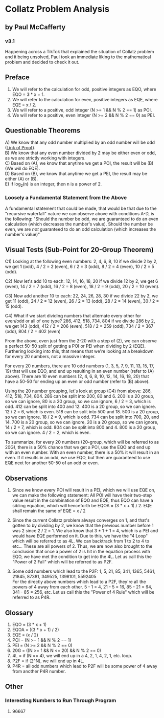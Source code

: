 # Collatz Problem Analysis
## by Paul McCafferty
### v3.1
Happening across a TikTok that explained the situation of Collatz problem and it being unsolved,
Paul took an immediate liking to the mathematical problem and decided to check it out.

## Preface
1) We will refer to the calculation for odd, positive integers as EQO, where EQO = 3 * x + 1.
2) We will refer to the calculation for even, positive integers as EQE, where EQE = x / 2.
3) We will refer to a positive, odd integer (N >= 1 && N % 2 == 1) as POI.
4) We will refer to a positive, even integer (N >= 2 && N % 2 == 0) as PEI.

## Questionable Theorems
A) We know that any odd number multiplied by an odd number will be odd ([Link of Proof](https://www.splashlearn.com/math-vocabulary/number-sense/even-and-odd-numbers)).<br />
B) We know that any even number divided by 2 may be either even or odd, as we are strictly working with integers.<br />
C) Based on (A), we know that anytime we get a POI, the result will be (B) (We _will_ do EQE).<br />
D) Based on (B), we know that anytime we get a PEI, the result may be either (A) or (B).<br />
E) If log<sub>2</sub>(n) is an integer, then n is a power of 2.<br />

### Loosely a Fundamental Statement from the Above
A fundamental statement that could be made, that would be that due to the "recursive waterfall" nature we can
observe above with conditions A-D, is the following:
"Should the number be odd, we are guaranteed to do an even calculation (which decreases the number's value).
Should the number be even, we are _not_ guaranteed to do an odd calculation (which increases the number's value)"

## Visual Tests (Sub-Point for 20-Group Theorem)
C1) Looking at the following even numbers:
2, 4, 6, 8, 10
if we divide 2 by 2, we get 1 (odd), 4 / 2 = 2 (even), 6 / 2 = 3 (odd), 8 / 2 = 4 (even), 10 / 2 = 5 (odd).

C2) Now let's add 10 to each:
12, 14, 16, 18, 20
if we divide 12 by 2, we get 6 (even), 14 / 2 = 7 (odd), 16 / 2 = 8 (even), 18 / 2 = 9 (odd), 20 / 2 = 10 (even).

C3) Now add another 10 to each:
22, 24, 26, 28, 30
if we divide 22 by 2, we get 11 (odd), 24 / 2 = 12 (even), 26 / 2 = 13 (odd), 28 / 2 = 14 (even), 30 / 2 = 15 (odd).

C4) What if we start dividing numbers that alternate every other for even/odd or all of one type?
286, 412, 518, 734, 804
if we divide 286 by 2, we get 143 (odd), 412 / 2 = 206 (even), 518 / 2 = 259 (odd), 734 / 2 = 367 (odd), 804 / 2 = 402 (even)

From the above, even just from the 2-20 with a step of (2), we can observe a perfect 50-50 split of getting a POI
or PEI when dividing by 2 (EQE). Furthering looking into this, that means that we're looking at a breakdown for every
20 numbers, not a massive integer.

For every 20 numbers, there are 10 odd numbers (1, 3, 5, 7, 9, 11, 13, 15, 17, 19) that will use EQO, and end up
resulting in an even number (refer to (A) above). There are 10 even numbers (2, 4, 6, 8, 10, 12, 14, 16, 18, 20) that
have a 50-50 for ending up an even or odd number (refer to (B) above).

Using the 20 number grouping, let's look at group (C4) from above: 286, 412, 518, 734, 804.
286 can be split into 200, 80 and 6. 200 is a 20 group, so we can ignore, 80 is a 20 group, so we can ignore, 6 / 2 = 3, which is odd.
412 can be split into 400 and 12. 400 is a 20 group, so we can ignore. 12 / 2 = 6, which is even.
518 can be split into 500 and 18. 500 is a 20 group, so we can ignore. 18 / 2 = 9, which is odd.
734 can be split into 700, 20, and 14. 700 is a 20 group, so we can ignore, 20 is a 20 group, so we can ignore, 14 / 2 = 7, which is odd.
804 can be split into 800 and 4. 800 is a 20 group, so we can ignore. 4 / 2 = 2, which is even.

To summarize, for every 20 numbers (20-group, which will be referred to as 20G), there is a 50% chance that we get
a POI, use the EQO and end up with an even number. With an even number, there is a 50% it will result in an even.
If it results in an odd, we use EQO, but then are guaranteed to use EQE next for another 50-50 of an odd or even.

## Observations
1) Since we know every POI will result in a PEI, which we will use EQE on, we can make the following statement:
All POI will have their two-step value result in the combination of EQO and EQE, thus EQO can have a sibling equation,
which will henceforth be EQOA = (3 * x + 1) / 2. EQE shall remain the same of EQE = x / 2

2) Since the current Collatz problem always converges on 1, and that's gotten to by dividing by 2, we know
that the previous number before 1 was 2 since 2 / 2 = 1. We also know that 3 * 1 + 1 = 4, which is a PEI and would have
EQE performed on it. Due to this, we have the "4 Loop" which will be referred to as 4L. We can backtrack from
1 to 2 to 4 to etc... These are all powers of 2. Thus, we are now also brought to the conclusion that once a power
of 2 is hit in the equation process with EQO, we have met the condition to get into the 4L.
Let us call this the "Power of 2 Fall" which will be referred to as P2F.

3) Some odd numbers which lead to the P2F: 1, 5, 21, 85, 341, 1365, 5461, 21845, 87381, 349525, 1398101, 5592405<br />
For the directly above numbers which lead to a P2F, they're all the powers of 4 away from each other.
5 - 1 = 4, 21 - 5 = 16, 85 - 21 = 64, 341 - 85 = 256, etc.
Let us call this the "Power of 4 Rule" which will be referred to as P4R.

## Glossary
1) EQO = (3 * x + 1)
2) EQOA = ((3 * x + 1) / 2)
3) EQE = (x / 2)
4) POI = (N >= 1 && N % 2 == 1)
5) PEI = (N >= 2 && N % 2 == 0)
6) 20G = ((N >= 1 && N <= 20) && N % 2 == 0)
7) 4L = if (N == 4), we will end up in a 4, 2, 1, 4, 2, 1, etc. loop.
8) P2F = if (2^N), we will end up in 4L.
9) P4R = all odd numbers which lead to P2F will be some power of 4 away from another P4R number.

## Other
### Interesting Numbers to Run Through Program
1) 96667